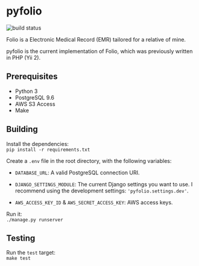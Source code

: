 # pyfolio

![build status](https://travis-ci.org/daniel-aguilar/pyfolio.svg?branch=master)

Folio is a Electronic Medical Record (EMR) tailored for a relative of mine.

pyfolio is the current implementation of Folio, which was previously written in PHP (Yii 2).

## Prerequisites

- Python 3
- PostgreSQL 9.6
- AWS S3 Access
- Make

## Building

Install the dependencies:  
`pip install -r requirements.txt`

Create a `.env` file in the root directory, with the following variables:

- `DATABASE_URL`: A valid PostgreSQL connection URI.

- `DJANGO_SETTINGS_MODULE`: The current Django settings you want to use. I recommend using the development settings: `'pyfolio.settings.dev'`.

- `AWS_ACCESS_KEY_ID` & `AWS_SECRET_ACCESS_KEY`: AWS access keys.

Run it:  
`./manage.py runserver`

## Testing

Run the `test` target:  
`make test`
